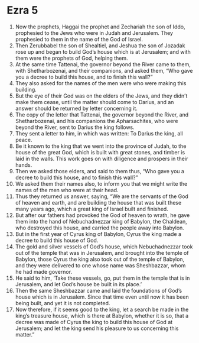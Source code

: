 ﻿
# Ezra 5
1. Now the prophets, Haggai the prophet and Zechariah the son of Iddo, prophesied to the Jews who were in Judah and Jerusalem. They prophesied to them in the name of the God of Israel. 
2. Then Zerubbabel the son of Shealtiel, and Jeshua the son of Jozadak rose up and began to build God’s house which is at Jerusalem; and with them were the prophets of God, helping them. 
3. At the same time Tattenai, the governor beyond the River came to them, with Shetharbozenai, and their companions, and asked them, “Who gave you a decree to build this house, and to finish this wall?” 
4. They also asked for the names of the men were who were making this building. 
5. But the eye of their God was on the elders of the Jews, and they didn’t make them cease, until the matter should come to Darius, and an answer should be returned by letter concerning it. 
6. The copy of the letter that Tattenai, the governor beyond the River, and Shetharbozenai, and his companions the Apharsachites, who were beyond the River, sent to Darius the king follows. 
7. They sent a letter to him, in which was written: To Darius the king, all peace. 
8. Be it known to the king that we went into the province of Judah, to the house of the great God, which is built with great stones, and timber is laid in the walls. This work goes on with diligence and prospers in their hands. 
9. Then we asked those elders, and said to them thus, “Who gave you a decree to build this house, and to finish this wall?” 
10. We asked them their names also, to inform you that we might write the names of the men who were at their head. 
11. Thus they returned us answer, saying, “We are the servants of the God of heaven and earth, and are building the house that was built these many years ago, which a great king of Israel built and finished. 
12. But after our fathers had provoked the God of heaven to wrath, he gave them into the hand of Nebuchadnezzar king of Babylon, the Chaldean, who destroyed this house, and carried the people away into Babylon. 
13. But in the first year of Cyrus king of Babylon, Cyrus the king made a decree to build this house of God. 
14. The gold and silver vessels of God’s house, which Nebuchadnezzar took out of the temple that was in Jerusalem, and brought into the temple of Babylon, those Cyrus the king also took out of the temple of Babylon, and they were delivered to one whose name was Sheshbazzar, whom he had made governor. 
15. He said to him, ‘Take these vessels, go, put them in the temple that is in Jerusalem, and let God’s house be built in its place.’ 
16. Then the same Sheshbazzar came and laid the foundations of God’s house which is in Jerusalem. Since that time even until now it has been being built, and yet it is not completed. 
17. Now therefore, if it seems good to the king, let a search be made in the king’s treasure house, which is there at Babylon, whether it is so, that a decree was made of Cyrus the king to build this house of God at Jerusalem; and let the king send his pleasure to us concerning this matter.” 
